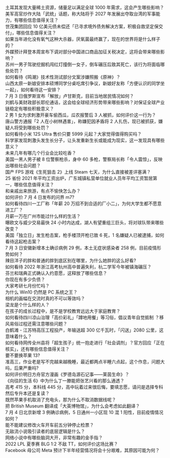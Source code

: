 土耳其发现大量稀土资源，储量足以满足全球 1000 年需求，这会产生哪些影响？  
美军高官炒作大陆「武统」话题，称大陆将于 2027 年发展出夺取台湾的军事能力，有哪些信息值得关注？  
世茂集团回应 10 亿美元债未偿还「已寻求境外债务解决方案，积极自救坚定保交付」，哪些信息值得关注？  
如果当年进化没有氧气这种大杀器，厌氧菌最终赢了，现在的世界将是什么样子的？  
外媒预计拜登本周宣布下调对部分中国进口商品加征关税决定，这将会带来哪些影响？  
苏州一男子驾驶挖掘机闯红灯撞倒一女子，倒车碾压后致其死亡，该行为将面临哪些处罚？  
如何看待《鸣潮》技术性测试部分文案涉嫌照搬《原神》？  
山西太原一新娘安排本硕博同学分桌吃席引争议，新娘好友称「方便认识的同学坐一起」，如何看待这一安排？  
7 月 3 日俄罗斯宣布「解放」卢甘斯克，目前当地居民情况如何？  
刘鹤与美财政部长耶伦通话，这会给全球经济形势带来哪些影响？对保证全球产业链稳定有哪些积极意义？  
2 男 1 女为求刺激开豪车偷西瓜，瓜农报警后 3 人被抓，如何评价这一行为？  
唐山警方通报「2 人在小树林遇害」，称嫌犯因矛盾将 2 人扎伤，现已被抓获，嫌疑人将受到哪些处罚？  
如何看待小米 12S Ultra 售价只要 5999 元起？大家觉得值得购买吗？  
科学家发现刺激头发生长分子，让头发重新生长或能成为现实，这一发现具有哪些意义？  
未来几年有哪几个行业会比较吃香？  
美国一黑人男子被 8 位警察枪杀，身中 60 多枪，警察局长称「令人震惊」，反映出哪些社会问题？  
国产 FPS 游戏《生死狙击 2》上线 Steam 七天，为什么直接被差评塞满？  
25 省份 2021 年平均工资出炉，广东城镇私营单位就业人员年平均工资暂居第一，哪些信息值得关注？  
和亲戚出来旅游，有点不愉快怎么办？  
如何评价 7 月 4 日发布的问界 m7?  
如何看待四川一工厂称「年薪 20 万招不到合适的厂小二」，为何大学生都不愿意进工厂？  
月薪一万在广州市能过什么样的生活？  
曝欧文与威少交易最快 24 小时内达成，湖人有望重组三巨头，将对球队带来哪些改变？  
美国「独立日」发生枪击案，枪手楼顶开枪已致 6 死，1 名嫌疑人已被逮捕，如何看待这起枪击案？  
7 月 3 日安徽新增本土确诊病例 29 例，本土无症状感染者 258 例，目前疫情形势如何？  
辣目洋子的胖和普通的胖到底区别在哪里，为什么她胖的这么好看?  
如何看待 2022 年浙江高考杭州高中普遍失利，杭二学军今年被镇海碾压？  
芬兰和瑞典正式确认入约意愿，这释放了哪些信息？  
你现在有多少负债？  
大家考研七月份忙吗？  
为什么 Win10 仍然是 PC 系统之王？  
相机的画幅在交流时真的不可以等效吗？  
梁龙是个什么样的人？  
在孩子的成长过程中，是不是学校教育远远大于家庭教育？  
如何看待四川凉山治理「高价彩礼」「蹲地用餐」等习俗，倡议青年自觉抵制 ？移风易俗过程还需注意哪些问题？  
白鹤滩 - 江苏特高压工程投产，年输送超 300 亿千瓦时，「闪送」2080 公里，这意味着什么？  
如何看待网传全州县将「超生孩子」统一抱走进行「社会调剂」？官方回应「正在核实」，还有哪些信息值得关注？  
要不要换苹果 13?  
准高三，作业老是写不完越来越晚睡，最近都两点半睡六点起，这个作息，问题大吗，后果严重吗?  
如何评价明日方舟官方漫画《罗德岛源石记事——莱茵生命》？  
《向往的生活 6》中为什么丁一滕能把张艺兴看的那么通透？  
高考 415 分，本科线 445 分，高中玩着过来很后悔，要填志愿，请问是选择专科然后专升本还是复读？  
既然苹果手机取消了充电头，那为什么不取消数据线呢？  
把 British Museum 翻译成「大英博物馆」，为什么会考虑如此翻译？  
7 月 4 日北京新增 3 例确诊病例，5 日通州一小区现 10 混 1 阳性，目前疫情情况如何？  
能不能建议修改火车开车前五分钟停止检票？  
无敌流小说吸引读者的底层逻辑是什么？  
网络小说中有哪些脑洞大开，非常有趣的金手指？  
2022 LPL 夏季赛 BLG 1:2 不敌 TT，如何评价这场比赛？  
Facebook 母公司 Meta 预计下半年经营情况将会十分艰难，其原因可能为何？  
